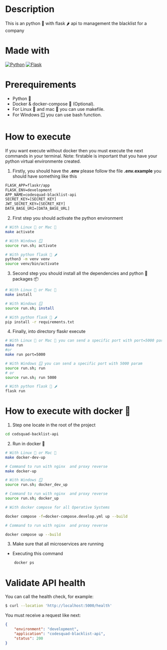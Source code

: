 # Description
This is an python 🐍 with flask 🌶️ api to management the blacklist for a company

# Made with
[![Python](https://img.shields.io/badge/python-2b5b84?style=for-the-badge&logo=python&logoColor=white&labelColor=000000)]()
[![Flask](https://img.shields.io/badge/flask-000000?style=for-the-badge&logo=flask&logoColor=white&labelColor=000000)]()

# Prerequirements

* Python 🐍
* Docker & docker-compose 🐳 (Optional).
* For Linux 🐧 and mac 🍎 you can use makefile.
* For Windows 🪟 you can use bash function.

# How to execute

If you want execute without docker then you must execute the next commands in your terminal.
Note: firstable is important that you have your python virtual environmente created.

1. Firstly, you should have the **.env** please follow the file **.env.example** you should have something like this

```txt
FLASK_APP=flaskr/app
FLASK_ENV=development
APP_NAME=codesquad-blacklist-api
SECRET_KEY=[SECRET_KEY]
JWT_SECRET_KEY=[SECRET_KEY]
DATA_BASE_URI=[DATA_BASE_URL]
```

2. First step you should activate the python environment

```sh
# With Linux 🐧 or Mac 🍎
make activate

# With Windows 🪟
source run.sh; activate

# With python flask 🐍 🌶️
python3 -m venv venv
source venv/bin/activate
```

3. Second step you should install all the dependencies and python 🐍 packages 📦

```sh
# With Linux 🐧 or Mac 🍎
make install

# With Windows 🪟
source run.sh; install

# With python flask 🐍 🌶️
pip install -r requirements.txt
```

4. Finally, into directory flaskr execute

```bash
# With Linux 🐧 or Mac 🍎 you can send a specific port with port=5000 param
make run
#or
make run port=5000

# With Windows 🪟 you can send a specific port with 5000 param
source run.sh; run
# or
source run.sh; run 5000

# With python flask 🐍 🌶️
flask run
```

# How to execute with docker 🐳

1. Step one locate in the root of the project

```bash
cd codsquad-backlist-api
```

2. Run in docker 🐳

```bash
# With Linux 🐧 or Mac 🍎
make docker-dev-up

# Command to run with nginx  and proxy reverse 
make docker-up

# With Windows 🪟
source run.sh; docker_dev_up

# Command to run with nginx  and proxy reverse 
source run.sh; docker_up

# With docker compose for all Operative Systems

docker compose -f=docker-compose.develop.yml up --build

# Command to run with nginx  and proxy reverse

docker compose up --build
```

3. Make sure that all microservices are running

* Executing this command

```bash
    docker ps
```

# Validate API health

You can call the health check, for example:

```sh
$ curl --location 'http://localhost:5000/health'
```

You must receive a request like next:
```json
{
    "environment": "development",
    "application": "codesquad-blacklist-api",
    "status": 200
}
```
